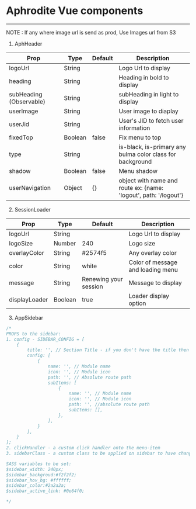 # Aphrodite Vue components
-------------------------------------

NOTE : If any where image url is send as prod, Use Images url from S3

1. AphHeader

| Prop | Type | Default| Description |
| ------ | ------ | ------ | ------ |
| logoUrl | String |  | Logo Url to display |
| heading | String |  | Heading in bold to display |
| subHeading (Observable)| String |  | subHeading in light to display |
| userImage | String |  | User image to diaplay |
| userJid | String |  | User's JID to fetch user information |
| fixedTop | Boolean | false | Fix menu to top |
| type | String |  | is-black, is-primary any bulma color class for background |
| shadow | Boolean | false | Menu shadow |
| userNavigation | Object | {} | object with name and route ex: {name: 'logout', path: '/logout'} |



2. SessionLoader

| Prop | Type | Default| Description|
| ------ | ------ | ------ | ------ |
| logoUrl | String |  | Logo Url to display |
| logoSize | Number | 240 | Logo size |
| overlayColor | String | #2574f5 | Any overlay color |
| color | String | white | Color of message and loading menu |
| message | String | Renewing your session | Message to display |
| displayLoader | Boolean | true | Loader display option |



3. AppSidebar

```javascript
/* 
PROPS to the sidebar:
1. config - SIDEBAR_CONFIG = [
    {
        title: '', // Section Title - if you don't have the title then leave it blank
        config: [
            {
                name: '', // Module name
                icon: '', // Module icon
                path: '', // Absolute route path
                subItems: [
                    {
                        name: '', // Module name
                        icon: '', // Module icon
                        path: '', //absolute route path
                        subItems: [],
                    },
                ],
            }
        ],
    }
];
2. clickHandler - a custom click handler onto the menu-item
3. sidebarClass - a custom class to be applied on sidebar to have changes in CSS

SASS variables to be set:
$sidebar_width: 240px;
$sidebar_backgroud:#f2f2f2;
$sidebar_hov_bg: #ffffff;
$sidebar_color:#2a2a2a;
$sidebar_active_link: #0e64f0;

*/
```
